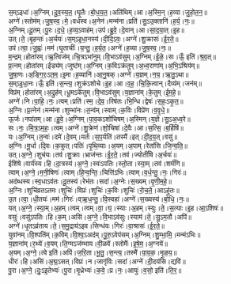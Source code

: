 

  
स॒म्ऽइधा॑।अ॒ग्निम्।दु॒व॒स्य॒त॒।घृ॒तैः।बो॒ध॒य॒त॒।अति॑थिम्।आ।अ॒स्मि॒न्।ह॒व्या।जु॒हो॒त॒न॒॥  
अग्ने॑।स्तोम॑म्।जु॒ष॒स्व॒।मे॒।वर्ध॑स्व।अ॒नेन॑।मन्म॑ना।प्रति॑।सु॒ऽउ॒क्तानि॑।ह॒र्य॒।नः॒॥  
अ॒ग्निम्।दू॒तम्।पु॒रः।द॒धे॒।ह॒व्य॒ऽवाह॑म्।उप॑।ब्रु॒वे॒।दे॒वान्।आ।सा॒द॒या॒त्।इ॒ह॥  
उत्।ते॒।बृ॒हन्तः॑।अ॒र्चयः॑।स॒म्ऽइ॒धा॒नस्य॑।दी॒दि॒ऽवः॒।अग्ने॑।शु॒क्रासः॑।ई॒र॒ते॒॥  
उप॑।त्वा॒।जु॒ह्वः॑।मम॑।घृ॒ताचीः॑।य॒न्तु॒।ह॒र्य॒त॒।अग्ने॑।ह॒व्या।जु॒ष॒स्व॒।नः॒॥  
म॒न्द्रम्।होता॑रम्।ऋ॒त्विज॑म्।चि॒त्रऽभा॑नुम्।वि॒भाऽव॑सुम्।अ॒ग्निम्।ई॒ळे॒।सः।ऊँ॒ इति॑।श्र॒व॒त्॥  
प्र॒त्नम्।होता॑रम्।ईड्य॑म्।जुष्ट॑म्।अ॒ग्निम्।क॒विऽक्र॑तुम्।अ॒ध्व॒राणा॑म्।अ॒भि॒ऽश्रिय॑म्॥  
जु॒षा॒णः।अ॒ङ्गि॒रः॒ऽत॒म॒।इ॒मा।ह॒व्यानि॑।आ॒नु॒षक्।अग्ने॑।य॒ज्ञम्।न॒य॒।ऋ॒तु॒ऽथा॥  
स॒म्ऽइ॒धा॒नः।ऊँ॒ इति॑।स॒न्त्य॒।शुक्र॑ऽशोचे।इ॒ह।आ।व॒ह॒।चि॒कि॒त्वान्।दैव्य॑म्।जन॑म्॥  
विप्र॑म्।होता॑रम्।अ॒द्रुह॑म्।धू॒मऽके॑तुम्।वि॒भाऽव॑सुम्।य॒ज्ञाना॑म्।के॒तुम्।ई॒म॒हे॒॥  
अग्ने॑।नि।पा॒हि॒।नः॒।त्वम्।प्रति॑।स्म॒।दे॒व॒।रिष॑तः।भि॒न्धि।द्वेषः॑।स॒हः॒ऽकृ॒त॒॥  
अ॒ग्निः।प्र॒त्नेन॑।मन्म॑ना।शुम्भा॑नः।त॒न्व॑म्।स्वाम्।क॒विः।विप्रे॑ण।व॒वृ॒धे॒॥  
ऊ॒र्जः।नपा॑तम्।आ।हु॒वे॒।अ॒ग्निम्।पा॒व॒कऽशो॑चिषम्।अ॒स्मिन्।य॒ज्ञे।सु॒ऽअ॒ध्व॒रे॥  
सः।नः॒।मि॒त्र॒ऽम॒हः॒।त्वम्।अग्ने॑।शु॒क्रेण॑।शो॒चिषा॑।दे॒वैः।आ।स॒त्सि॒।ब॒र्हिषि॑॥  
यः।अ॒ग्निम्।त॒न्वः॑।दमे॑।दे॒वम्।मर्तः॑।स॒प॒र्यति॑।तस्मै॑।इत्।दी॒द॒य॒त्।वसु॑॥  
अ॒ग्निः।मू॒र्धा।दि॒वः।क॒कुत्।पतिः॑।पृ॒थि॒व्याः।अ॒यम्।अ॒पाम्।रेतां॑सि।जि॒न्व॒ति॒॥  
उत्।अ॒ग्ने॒।शुच॑यः।तव॑।शु॒क्राः।भ्राज॑न्तः।ई॒र॒ते॒।तव॑।ज्योतीं॑षि।अ॒र्चयः॑॥  
ईशि॑षे।वार्य॑स्य।हि।दा॒त्रस्य॑।अ॒ग्ने॒।स्वः॑ऽपतिः।स्तो॒ता।स्या॒म्।तव॑।शर्म॑णि॥  
त्वाम्।अ॒ग्ने॒।म॒नी॒षिणः॑।त्वाम्।हि॒न्व॒न्ति॒।चित्ति॑ऽभिः।त्वाम्।व॒र्ध॒न्तु॒।नः॒।गिरः॑॥  
अद॑ब्धस्य।स्व॒धाऽव॑तः।दू॒तस्य॑।रेभ॑तः।सदा॑।अ॒ग्नेः।स॒ख्यम्।वृ॒णी॒म॒हे॒॥  
अ॒ग्निः।शुचि॑व्रतऽतमः।शुचिः॑।विप्रः॑।शुचिः॑।क॒विः।शुचिः॑।रो॒च॒ते॒।आऽहु॑तः॥  
उ॒त।त्वा॒।धी॒तयः॑।मम॑।गिरः॑।व्ऋ॒ध॒न्तु॒।वि॒स्वहा॑।अग्ने॑।स॒ख्यस्य॑।बो॒धि॒।नः॒॥  
यत्।अ॒ग्ने॒।स्या॒म्।अ॒हम्।त्वम्।त्वम्।वा॒।घ॒।स्याः।अ॒हम्।स्युः।ते॒।स॒त्याः।इ॒ह।आ॒ऽशिषः॑॥  
वसुः॑।वसु॑ऽपतिः।हि।क॒म्।असि॑।अ॒ग्ने॒।वि॒भाऽव॑सुः।स्याम॑।ते॒।सु॒ऽम॒तौ।अपि॑॥  
अग्ने॑।धृ॒तऽव्र॑ताय।ते॒।स॒मु॒द्राय॑ऽइव।सिन्ध॑वः।गिरः॑।वा॒श्रासः॑।ई॒र॒ते॒॥  
युवा॑नम्।वि॒श्पति॑म्।क॒विम्।वि॒श्व॒ऽअद॑म्।पु॒रु॒ऽवेप॑सम्।अ॒ग्निम्।शु॒म्भा॒मि॒।मन्म॑ऽभिः॥  
य॒ज्ञाना॑म्।र॒थ्ये॑।व॒यम्।ति॒ग्मऽज॑म्भाय।वी॒ळवे॑।स्तोमैः॑।इ॒षे॒म॒।अ॒ग्नये॑॥  
अ॒यम्।अ॒ग्ने॒।त्वे इति॑।अपि॑।ज॒रि॒ता।भू॒तु॒।स॒न्त्य॒।तस्मै॑।पा॒व॒क॒।मृ॒ळ॒य॒॥  
धीरः॑।हि।असि॑।अ॒द्म॒ऽसत्।विप्रः॑।न।जागृ॑विः।सदा॑।अग्ने॑।दी॒दय॑सि।द्यवि॑॥  
पु॒रा।अ॒ग्ने॒।दुः॒ऽइ॒तेभ्यः॑।पु॒रा।मृ॒ध्रेभ्यः॑।क॒वे॒।प्र।नः॒।आयुः॑।व॒सो॒ इति॑।ति॒र॒॥  
